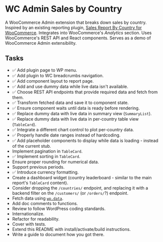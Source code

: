 # WC Admin Sales by Country

A WooCommerce Admin extension that breaks down sales by country. Inspired by an existing reporting plugin, [Sales Report By Country for WooCommerce](https://href.li/?https://www.zorem.com/products/woocommerce-sales-report-by-country/). Integrates into WooCommerce's *Analytics* section. Uses WooCommerce's REST API and React components. Serves as a demo of WooCommerce Admin extensibility.

## Tasks
* :white_check_mark: Add plugin page to WP menu.
* :white_check_mark: Add plugin to WC breadcrumbs navigation.
* :white_check_mark: Add component layout to report page.
* :white_check_mark: Add and use dummy data while live data isn't available.
* :white_check_mark: Choose REST API endpoints that provide required data and fetch from them.
* :white_check_mark: Transform fetched data and save it to component state.
* :white_check_mark: Ensure component waits until data is ready before rendering.
* :white_check_mark: Replace dummy data with live data in summary view (`SummaryList`).    
* :white_check_mark: Replace dummy data with live data in per-country table view (`TableCard`).
* :white_check_mark: Integrate a different chart control to plot per-country data.
* :white_check_mark: Properly handle date ranges instead of hardcoding.
* :white_check_mark: Add placeholder components to display while data is loading - instead of the current stub. 
* Implement pagination in `TableCard`.
* :white_check_mark: Implement sorting in `TableCard`.
* Ensure proper rounding for numerical data.
* Support previous periods.
* :white_check_mark: Introduce currency formatting.
* Create a dashboard widget (country leaderboard - similar to the main report's `TableCard` content).
* Consider dropping the `/countries/` endpoint, and replacing it with a backend filter on the `/customers/` (or `/orders/`?) endpoint.
* Fetch data using [`wp.data`](https://developer.wordpress.org/block-editor/packages/packages-data/).
* Add doc comments to functions.
* Review to follow WordPress coding standards.
* Internationalize.
* Refactor for readability.
* Cover with tests.
* Extend this README with install/activate/build instructions.
* Write a guide to document how you got there.
